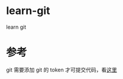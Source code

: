 # learn-git

learn git

# 参考

git 需要添加 git 的 token 才可提交代码，看[这里](!https://www.cnblogs.com/yorkiiz/p/15154904.htmlm)
